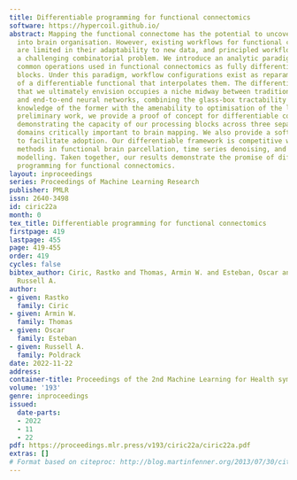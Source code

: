 ```yaml
---
title: Differentiable programming for functional connectomics
software: https://hypercoil.github.io/
abstract: Mapping the functional connectome has the potential to uncover key insights
  into brain organisation. However, existing workflows for functional connectomics
  are limited in their adaptability to new data, and principled workflow design is
  a challenging combinatorial problem. We introduce an analytic paradigm that implements
  common operations used in functional connectomics as fully differentiable processing
  blocks. Under this paradigm, workflow configurations exist as reparameterisations
  of a differentiable functional that interpolates them. The differentiable program
  that we ultimately envision occupies a niche midway between traditional pipelines
  and end-to-end neural networks, combining the glass-box tractability and domain
  knowledge of the former with the amenability to optimisation of the latter. In this
  preliminary work, we provide a proof of concept for differentiable connectomics,
  demonstrating the capacity of our processing blocks across three separate problem
  domains critically important to brain mapping. We also provide a software library
  to facilitate adoption. Our differentiable framework is competitive with state-of-the-art
  methods in functional brain parcellation, time series denoising, and covariance
  modelling. Taken together, our results demonstrate the promise of differentiable
  programming for functional connectomics.
layout: inproceedings
series: Proceedings of Machine Learning Research
publisher: PMLR
issn: 2640-3498
id: ciric22a
month: 0
tex_title: Differentiable programming for functional connectomics
firstpage: 419
lastpage: 455
page: 419-455
order: 419
cycles: false
bibtex_author: Ciric, Rastko and Thomas, Armin W. and Esteban, Oscar and Poldrack,
  Russell A.
author:
- given: Rastko
  family: Ciric
- given: Armin W.
  family: Thomas
- given: Oscar
  family: Esteban
- given: Russell A.
  family: Poldrack
date: 2022-11-22
address:
container-title: Proceedings of the 2nd Machine Learning for Health symposium
volume: '193'
genre: inproceedings
issued:
  date-parts:
  - 2022
  - 11
  - 22
pdf: https://proceedings.mlr.press/v193/ciric22a/ciric22a.pdf
extras: []
# Format based on citeproc: http://blog.martinfenner.org/2013/07/30/citeproc-yaml-for-bibliographies/
---
```

